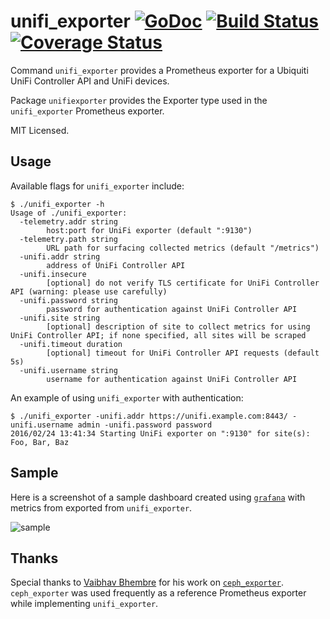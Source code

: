 unifi_exporter [![GoDoc](http://godoc.org/github.com/mdlayher/unifi_exporter?status.svg)](http://godoc.org/github.com/mdlayher/unifi_exporter) [![Build Status](https://travis-ci.org/mdlayher/unifi_exporter.svg?branch=master)](https://travis-ci.org/mdlayher/unifi_exporter) [![Coverage Status](https://coveralls.io/repos/mdlayher/unifi_exporter/badge.svg?branch=master)](https://coveralls.io/r/mdlayher/unifi_exporter?branch=master)
==============

Command `unifi_exporter` provides a Prometheus exporter for a Ubiquiti UniFi
Controller API and UniFi devices.

Package `unifiexporter` provides the Exporter type used in the `unifi_exporter`
Prometheus exporter.

MIT Licensed.

Usage
-----

Available flags for `unifi_exporter` include:

```
$ ./unifi_exporter -h
Usage of ./unifi_exporter:
  -telemetry.addr string
        host:port for UniFi exporter (default ":9130")
  -telemetry.path string
        URL path for surfacing collected metrics (default "/metrics")
  -unifi.addr string
        address of UniFi Controller API
  -unifi.insecure
        [optional] do not verify TLS certificate for UniFi Controller API (warning: please use carefully)
  -unifi.password string
        password for authentication against UniFi Controller API
  -unifi.site string
        [optional] description of site to collect metrics for using UniFi Controller API; if none specified, all sites will be scraped
  -unifi.timeout duration
        [optional] timeout for UniFi Controller API requests (default 5s)
  -unifi.username string
        username for authentication against UniFi Controller API
```

An example of using `unifi_exporter` with authentication:

```
$ ./unifi_exporter -unifi.addr https://unifi.example.com:8443/ -unifi.username admin -unifi.password password
2016/02/24 13:41:34 Starting UniFi exporter on ":9130" for site(s): Foo, Bar, Baz
```

Sample
------

Here is a screenshot of a sample dashboard created using [`grafana`](https://github.com/grafana/grafana)
with metrics from exported from `unifi_exporter`.

![sample](https://cloud.githubusercontent.com/assets/1926905/13296555/163b39f2-dafc-11e5-84ef-8b8f03872c84.png)


Thanks
------

Special thanks to [Vaibhav Bhembre](https://github.com/neurodrone) for his work
on [`ceph_exporter`](https://github.com/digitalocean/ceph_exporter).
`ceph_exporter`  was used frequently as a reference Prometheus exporter while
implementing `unifi_exporter`.
